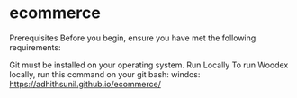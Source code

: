 # ecommerce
Prerequisites
Before you begin, ensure you have met the following requirements:

Git must be installed on your operating system.
Run Locally
To run Woodex locally, run this command on your git bash:
windos:
https://adhithsunil.github.io/ecommerce/
